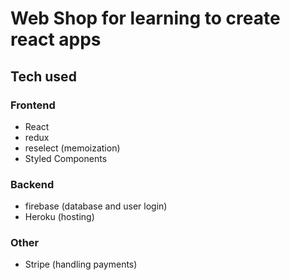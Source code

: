 # Web Shop for learning to create react apps

## Tech used

### Frontend

-   React
-   redux
-   reselect (memoization)
-   Styled Components

### Backend

-   firebase (database and user login)
-   Heroku (hosting)

### Other

-   Stripe (handling payments)
